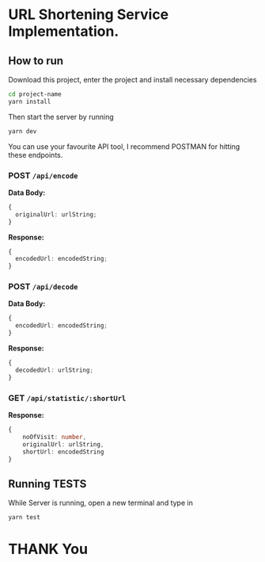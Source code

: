 # URL Shortening Service Implementation.

## How to run

Download this project, enter the project and install necessary dependencies

```sh
cd project-name
yarn install
```

Then start the server by running

```sh
yarn dev
```

You can use your favourite API tool, I recommend POSTMAN for hitting these endpoints.

### POST `/api/encode`

**Data Body:**

```ts
{
  originalUrl: urlString;
}
```

**Response:**

```ts
{
  encodedUrl: encodedString;
}
```

### POST `/api/decode`

**Data Body:**

```ts
{
  encodedUrl: encodedString;
}
```

**Response:**

```ts
{
  decodedUrl: urlString;
}
```

### GET `/api/statistic/:shortUrl`

**Response:**

```ts
{
    noOfVisit: number,
    originalUrl: urlString,
    shortUrl: encodedString
}
```

## Running TESTS

While Server is running, open a new terminal and type in

```sh
yarn test
```

# THANK You
